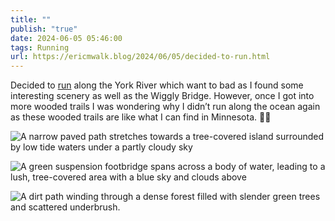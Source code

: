 ```yaml
---
title: ""
publish: "true"
date: 2024-06-05 05:46:00
tags: Running
url: https://ericmwalk.blog/2024/06/05/decided-to-run.html
---
```


Decided to [run](https://strava.com/activities/11578614134) along the York River which want to bad as I found some interesting scenery as well as the Wiggly Bridge. However, once I got into more wooded trails I was wondering why I didn’t run along the ocean again as these wooded trails are like what I can find in Minnesota. 🤷‍♂️

![A narrow paved path stretches towards a tree-covered island surrounded by low tide waters under a partly cloudy sky]( https://ericmwalk.blog/uploads/2024/img-0182.jpeg)


![A green suspension footbridge spans across a body of water, leading to a lush, tree-covered area with a blue sky and clouds above](https://ericmwalk.blog/uploads/2024/img-0183.jpeg)

![A dirt path winding through a dense forest filled with slender green trees and scattered underbrush.](https://ericmwalk.blog/uploads/2024/img-0184.jpeg)